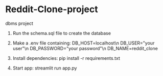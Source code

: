 # Reddit-Clone-project
dbms project

1. Run the schema.sql file to create the database

2. Make a .env file containing:
    DB_HOST=localhost\n
    DB_USER="your user"\n
    DB_PASSWORD="your password"\n
    DB_NAME=reddit_clone

3. Install dependencies:
    pip install -r requirements.txt

4. Start app:
    streamlit run app.py
